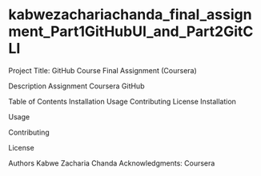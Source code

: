 # kabwezachariachanda_final_assignment_Part1GitHubUI_and_Part2GitCLI
Project Title: GitHub Course Final Assignment (Coursera)

Description
Assignment Coursera GitHub

Table of Contents
Installation
Usage
Contributing
License
Installation


Usage

Contributing


License


Authors
Kabwe Zacharia Chanda
Acknowledgments: Coursera


